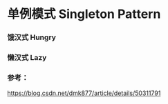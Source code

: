 # 单例模式 Singleton Pattern
### 饿汉式 Hungry
### 懒汉式 Lazy



### 参考：
https://blog.csdn.net/dmk877/article/details/50311791
